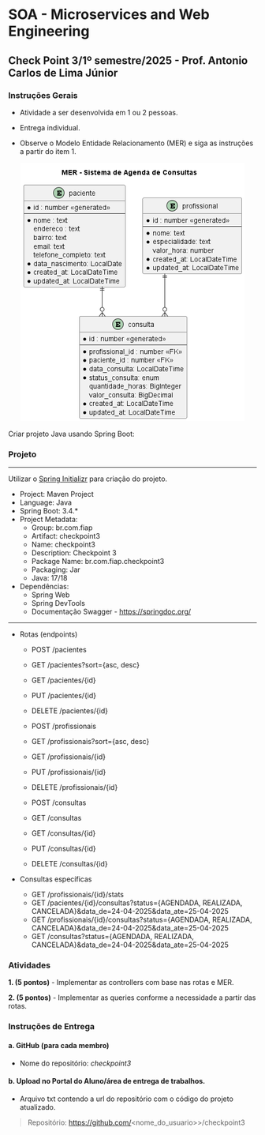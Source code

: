 # SOA - Microservices and Web Engineering  

## Check Point 3/1º semestre/2025 - Prof. Antonio Carlos de Lima Júnior  

### Instruções Gerais

- Atividade a ser desenvolvida em 1 ou 2 pessoas.
- Entrega individual.
- Observe o Modelo Entidade Relacionamento (MER) e siga as instruções a partir do item 1.

   ![](/out/docs/3si/checkpoint3-sem1/mer/diagram.png)

Criar projeto Java usando Spring Boot:  

### Projeto 

--- 
Utilizar o [Spring Initializr](https://start.spring.io/) para criação do projeto.

- Project: Maven Project  
- Language: Java  
- Spring Boot: 3.4.*  
- Project Metadata:  
  - Group: br.com.fiap  
  - Artifact: checkpoint3  
  - Name: checkpoint3  
  - Description: Checkpoint 3 
  - Package Name: br.com.fiap.checkpoint3  
  - Packaging: Jar  
  - Java: 17/18  
- Dependências:  
  - Spring Web  
  - Spring DevTools  
  - Documentação Swagger - https://springdoc.org/ 

---

* Rotas (endpoints)

   * POST /pacientes
   * GET /pacientes?sort={asc, desc}
   * GET /pacientes/{id}   
   * PUT /pacientes/{id}
   * DELETE /pacientes/{id}

   * POST /profissionais
   * GET /profissionais?sort={asc, desc}
   * GET /profissionais/{id}
   * PUT /profissionais/{id}
   * DELETE /profissionais/{id} 

   * POST /consultas
   * GET /consultas
   * GET /consultas/{id}
   * PUT /consultas/{id}
   * DELETE /consultas/{id} 

* Consultas específicas
   * GET /profissionais/{id}/stats
   * GET /pacientes/{id}/consultas?status={AGENDADA, REALIZADA, CANCELADA}&data_de=24-04-2025&data_ate=25-04-2025
   * GET /profissionais/{id}/consultas?status={AGENDADA, REALIZADA, CANCELADA}&data_de=24-04-2025&data_ate=25-04-2025   
   * GET /consultas?status={AGENDADA, REALIZADA, CANCELADA}&data_de=24-04-2025&data_ate=25-04-2025

### Atividades 

**1. (5 pontos)** - Implementar as controllers com base nas rotas e MER.

**2. (5 pontos)** - Implementar as queries conforme a necessidade a partir das rotas.

### Instruções de Entrega  

#### a. GitHub (para cada membro)  

   - Nome do repositório: *checkpoint3*

#### b. Upload no Portal do Aluno/área de entrega de trabalhos.

   - Arquivo txt contendo a url do repositório com o código do projeto atualizado.

> Repositório: https://github.com/<nome_do_usuario>>/checkpoint3  
